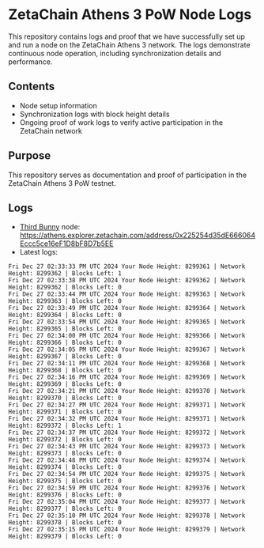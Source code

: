 # ZetaChain Athens 3 PoW Node Logs
This repository contains logs and proof that we have successfully set up and run a node on the ZetaChain Athens 3 network. The logs demonstrate continuous node operation, including synchronization details and performance.

## Contents
- Node setup information
- Synchronization logs with block height details
- Ongoing proof of work logs to verify active participation in the ZetaChain network

## Purpose
This repository serves as documentation and proof of participation in the ZetaChain Athens 3 PoW testnet.

## Logs

- [Third Bunny](https://thirdbunny.xyz/) node: https://athens.explorer.zetachain.com/address/0x225254d35dE666064Eccc5ce16eF1D8bF8D7b5EE
- Latest logs:
```
Fri Dec 27 02:33:33 PM UTC 2024 Your Node Height: 8299361 | Network Height: 8299362 | Blocks Left: 1
Fri Dec 27 02:33:38 PM UTC 2024 Your Node Height: 8299362 | Network Height: 8299362 | Blocks Left: 0
Fri Dec 27 02:33:44 PM UTC 2024 Your Node Height: 8299363 | Network Height: 8299363 | Blocks Left: 0
Fri Dec 27 02:33:49 PM UTC 2024 Your Node Height: 8299364 | Network Height: 8299364 | Blocks Left: 0
Fri Dec 27 02:33:54 PM UTC 2024 Your Node Height: 8299365 | Network Height: 8299365 | Blocks Left: 0
Fri Dec 27 02:34:00 PM UTC 2024 Your Node Height: 8299366 | Network Height: 8299366 | Blocks Left: 0
Fri Dec 27 02:34:05 PM UTC 2024 Your Node Height: 8299367 | Network Height: 8299367 | Blocks Left: 0
Fri Dec 27 02:34:11 PM UTC 2024 Your Node Height: 8299368 | Network Height: 8299368 | Blocks Left: 0
Fri Dec 27 02:34:16 PM UTC 2024 Your Node Height: 8299369 | Network Height: 8299369 | Blocks Left: 0
Fri Dec 27 02:34:21 PM UTC 2024 Your Node Height: 8299370 | Network Height: 8299370 | Blocks Left: 0
Fri Dec 27 02:34:27 PM UTC 2024 Your Node Height: 8299371 | Network Height: 8299371 | Blocks Left: 0
Fri Dec 27 02:34:32 PM UTC 2024 Your Node Height: 8299371 | Network Height: 8299372 | Blocks Left: 1
Fri Dec 27 02:34:37 PM UTC 2024 Your Node Height: 8299372 | Network Height: 8299372 | Blocks Left: 0
Fri Dec 27 02:34:43 PM UTC 2024 Your Node Height: 8299373 | Network Height: 8299373 | Blocks Left: 0
Fri Dec 27 02:34:48 PM UTC 2024 Your Node Height: 8299374 | Network Height: 8299374 | Blocks Left: 0
Fri Dec 27 02:34:54 PM UTC 2024 Your Node Height: 8299375 | Network Height: 8299375 | Blocks Left: 0
Fri Dec 27 02:34:59 PM UTC 2024 Your Node Height: 8299376 | Network Height: 8299376 | Blocks Left: 0
Fri Dec 27 02:35:04 PM UTC 2024 Your Node Height: 8299377 | Network Height: 8299377 | Blocks Left: 0
Fri Dec 27 02:35:10 PM UTC 2024 Your Node Height: 8299378 | Network Height: 8299378 | Blocks Left: 0
Fri Dec 27 02:35:15 PM UTC 2024 Your Node Height: 8299379 | Network Height: 8299379 | Blocks Left: 0
```
